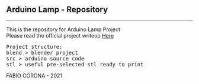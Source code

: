 ## Arduino Lamp - Repository
---

This is the repository for Arduino Lamp Project\
Please read the official project writeup [Here](https://badunit.github.io/projects/arduino-lamp)

<pre>
Project structure:
blend > blender project
src > arduino source code
stl > useful pre-selected stl ready to print
</pre>

FABIO CORONA - 2021
